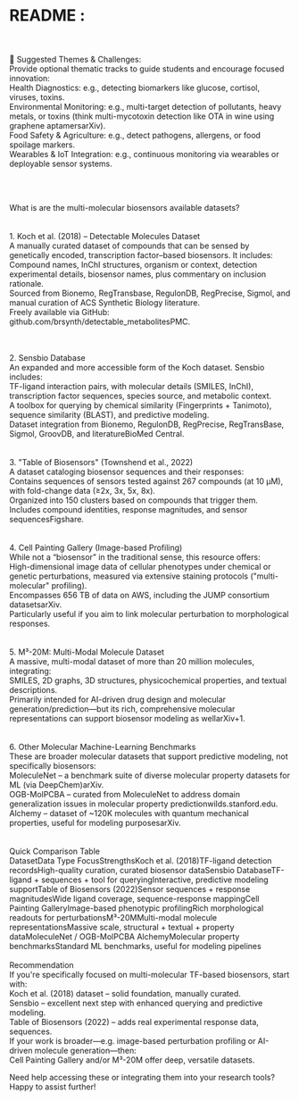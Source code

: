 # README :
<br>
<br>
🧩 Suggested Themes & Challenges: <br>
​Provide optional thematic tracks to guide students and encourage focused innovation:<br>
​Health Diagnostics: e.g., detecting biomarkers like glucose, cortisol, viruses, toxins.<br>
​Environmental Monitoring: e.g., multi-target detection of pollutants, heavy metals, or toxins (think multi-mycotoxin detection like OTA in wine using graphene aptamersarXiv).<br>
​Food Safety & Agriculture: e.g., detect pathogens, allergens, or food spoilage markers.<br>
​Wearables & IoT Integration: e.g., continuous monitoring via wearables or deployable sensor systems.<br>

​<br>
<br>

​What is are the multi-molecular biosensors available datasets?<br>
​<br>
<br>
​1. Koch et al. (2018) – Detectable Molecules Dataset <br>
​A manually curated dataset of compounds that can be sensed by genetically encoded, transcription factor–based biosensors. It includes: <br>
​Compound names, InChI structures, organism or context, detection experimental details, biosensor names, plus commentary on inclusion rationale. <br>
​Sourced from Bionemo, RegTransbase, RegulonDB, RegPrecise, Sigmol, and manual curation of ACS Synthetic Biology literature. <br>
​Freely available via GitHub: github.com/brsynth/detectable_metabolitesPMC. <br>

<br>
<br>
​2. Sensbio Database <br>
​An expanded and more accessible form of the Koch dataset. Sensbio includes: <br>
​TF-ligand interaction pairs, with molecular details (SMILES, InChI), transcription factor sequences, species source, and metabolic context. <br>
​A toolbox for querying by chemical similarity (Fingerprints + Tanimoto), sequence similarity (BLAST), and predictive modeling. <br>
​Dataset integration from Bionemo, RegulonDB, RegPrecise, RegTransBase, Sigmol, GroovDB, and literatureBioMed Central. <br>

<br>
<br>
​3. "Table of Biosensors" (Townshend et al., 2022) <br>
​A dataset cataloging biosensor sequences and their responses: <br>
​Contains sequences of sensors tested against 267 compounds (at 10 μM), with fold-change data (≥2x, 3x, 5x, 8x). <br>
​Organized into 150 clusters based on compounds that trigger them. <br>
​Includes compound identities, response magnitudes, and sensor sequencesFigshare. <br>

<br>
<br>
​4. Cell Painting Gallery (Image-based Profiling) <br>
​While not a “biosensor” in the traditional sense, this resource offers: <br>
​High-dimensional image data of cellular phenotypes under chemical or genetic perturbations, measured via extensive staining protocols ("multi-molecular" profiling). <br>
​Encompasses 656 TB of data on AWS, including the JUMP consortium datasetsarXiv. <br>
​Particularly useful if you aim to link molecular perturbation to morphological responses. <br>

<br>
<br>
​5. M³-20M: Multi-Modal Molecule Dataset <br>
​A massive, multi-modal dataset of more than 20 million molecules, integrating: <br>
​SMILES, 2D graphs, 3D structures, physicochemical properties, and textual descriptions. <br>
​Primarily intended for AI-driven drug design and molecular generation/prediction—but its rich, comprehensive molecular representations can support biosensor modeling as wellarXiv+1. <br>

<br>
<br>
​6. Other Molecular Machine-Learning Benchmarks <br>
​These are broader molecular datasets that support predictive modeling, not specifically biosensors: <br>
​MoleculeNet – a benchmark suite of diverse molecular property datasets for ML (via DeepChem)arXiv. <br>
​OGB-MolPCBA – curated from MoleculeNet to address domain generalization issues in molecular property predictionwilds.stanford.edu. <br>
​Alchemy – dataset of ~120K molecules with quantum mechanical properties, useful for modeling purposesarXiv. <br>

<br>
<br>
​Quick Comparison Table <br>
​DatasetData Type FocusStrengthsKoch et al. (2018)TF-ligand detection recordsHigh-quality curation, curated biosensor dataSensbio DatabaseTF-ligand + sequences + tool for queryingInteractive, predictive modeling supportTable of Biosensors (2022)Sensor sequences + response magnitudesWide ligand coverage, sequence-response mappingCell Painting GalleryImage-based phenotypic profilingRich morphological readouts for perturbationsM³-20MMulti-modal molecule representationsMassive scale, structural + textual + property dataMoleculeNet / OGB-MolPCBA AlchemyMolecular property benchmarksStandard ML benchmarks, useful for modeling pipelines

<br>
<br>
​Recommendation <br>
​If you're specifically focused on multi-molecular TF-based biosensors, start with: <br>
​Koch et al. (2018) dataset – solid foundation, manually curated. <br>
​Sensbio – excellent next step with enhanced querying and predictive modeling. <br>
​Table of Biosensors (2022) – adds real experimental response data, sequences. <br>
​If your work is broader—e.g. image-based perturbation profiling or AI-driven molecule generation—then: <br>
​Cell Painting Gallery and/or M³-20M offer deep, versatile datasets.

​Need help accessing these or integrating them into your research tools? Happy to assist further!

